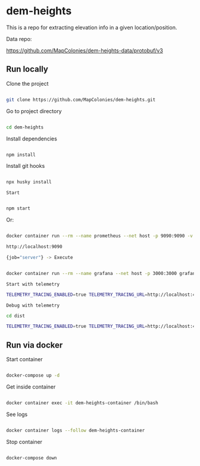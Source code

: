 # dem-heights

This is a repo for extracting elevation info in a given location/position.

Data repo:

https://github.com/MapColonies/dem-heights-data/protobuf/v3

## Run locally

Clone the project

```bash

git clone https://github.com/MapColonies/dem-heights.git

```

Go to project directory

```bash

cd dem-heights

```

Install dependencies

```bash

npm install

```
Install git hooks

```bash

npx husky install

```

`Start`

```bash

npm start

```

Or:

```bash

docker container run --rm --name prometheus --net host -p 9090:9090 -v /temp/prometheus.yaml:/etc/prometheus/prometheus.yml prom/prometheus

http://localhost:9090

{job="server"} -> Execute

```

```bash

docker container run --rm --name grafana --net host -p 3000:3000 grafana/grafana-oss

```

`Start with telemetry`

```bash
TELEMETRY_TRACING_ENABLED=true TELEMETRY_TRACING_URL=http://localhost:4318/v1/traces TELEMETRY_METRICS_ENABLED=true TELEMETRY_METRICS_URL=http://localhost:4318/v1/metrics npm start
```

`Debug with telemetry`

```bash
cd dist

TELEMETRY_TRACING_ENABLED=true TELEMETRY_TRACING_URL=http://localhost:4318/v1/traces TELEMETRY_METRICS_ENABLED=true TELEMETRY_METRICS_URL=http://localhost:4318/v1/metrics node --inspect index.js
```

## Run via docker

Start container

```bash

docker-compose up -d

```

Get inside container

```bash

docker container exec -it dem-heights-container /bin/bash

```

See logs

```bash

docker container logs --follow dem-heights-container

```

Stop container

```bash

docker-compose down

```
